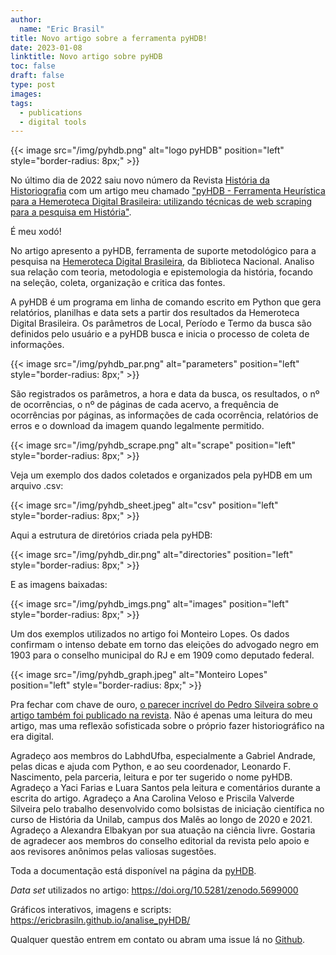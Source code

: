 ```yaml
---
author:
  name: "Eric Brasil"
title: Novo artigo sobre a ferramenta pyHDB!
date: 2023-01-08
linktitle: Novo artigo sobre pyHDB
toc: false
draft: false
type: post
images:
tags:
  - publications
  - digital tools
---
```


{{< image src="/img/pyhdb.png" alt="logo pyHDB" position="left" style="border-radius: 8px;" >}}

No último dia de 2022 saiu novo número da Revista [História da Historiografia](https://www.historiadahistoriografia.com.br/revista/issue/view/45) com um artigo meu chamado ["pyHDB - Ferramenta Heurística para a Hemeroteca Digital Brasileira: utilizando técnicas de web scraping para a pesquisa em História"](https://doi.org/10.15848/hh.v15i40.1904). 

É meu xodó!

No artigo apresento a pyHDB, ferramenta de suporte metodológico para a pesquisa na [Hemeroteca Digital Brasileira](http://memoria.bn.br/hdb/periodico.aspx), da Biblioteca Nacional. Analiso sua relação com teoria, metodologia e epistemologia da história, focando na seleção, coleta, organização e critica das fontes.

A pyHDB é um programa em linha de comando escrito em Python que gera relatórios, planilhas e data sets a partir dos resultados da Hemeroteca Digital Brasileira. Os parâmetros de Local, Período e Termo da busca são definidos pelo usuário e a pyHDB busca e inicia o processo de coleta de informações.

{{< image src="/img/pyhdb_par.png" alt="parameters" position="left" style="border-radius: 8px;" >}}

São registrados os parâmetros, a hora e data da busca, os resultados, o nº de ocorrências, o nº de páginas de cada acervo, a frequência de ocorrências por páginas, as informações de cada ocorrência, relatórios de erros e o download da imagem quando legalmente permitido.

{{< image src="/img/pyhdb_scrape.png" alt="scrape" position="left" style="border-radius: 8px;" >}}

Veja um exemplo dos dados coletados e organizados pela pyHDB em um arquivo .csv:

{{< image src="/img/pyhdb_sheet.jpeg" alt="csv" position="left" style="border-radius: 8px;" >}}

Aqui a estrutura de diretórios criada pela pyHDB:

{{< image src="/img/pyhdb_dir.png" alt="directories" position="left" style="border-radius: 8px;" >}}

E as imagens baixadas:

{{< image src="/img/pyhdb_imgs.png" alt="images" position="left" style="border-radius: 8px;" >}}

Um dos exemplos utilizados no artigo foi Monteiro Lopes. Os dados confirmam o intenso debate em torno das eleições do advogado negro em 1903 para o conselho municipal do RJ e em 1909 como deputado federal.

{{< image src="/img/pyhdb_graph.jpeg" alt="Monteiro Lopes" position="left" style="border-radius: 8px;" >}}

Pra fechar com chave de ouro, [o parecer incrível do Pedro Silveira sobre o artigo também foi publicado na revista](https://www.historiadahistoriografia.com.br/revista/article/view/2071). Não é apenas uma leitura do meu artigo, mas uma reflexão sofisticada sobre o próprio fazer historiográfico na era digital.

Agradeço aos membros do LabhdUfba, especialmente a Gabriel Andrade, pelas dicas e ajuda com Python, e ao seu coordenador, Leonardo F. Nascimento, pela parceria, leitura e por ter sugerido o nome pyHDB. Agradeço a Yaci Farias e Luara Santos pela leitura e comentários durante a escrita do artigo. Agradeço a Ana Carolina Veloso e Priscila Valverde Silveira pelo trabalho desenvolvido como bolsistas de iniciação científica no curso de História da Unilab, campus dos Malês ao longo de 2020 e 2021. Agradeço a Alexandra Elbakyan por sua atuação na ciência livre. Gostaria de agradecer aos membros do conselho editorial da revista pelo apoio e aos revisores anônimos pelas valiosas sugestões.

Toda a documentação está disponível na página da [pyHDB](https://ericbrasiln.github.io/pyHDB/).

*Data set* utilizados no artigo: https://doi.org/10.5281/zenodo.5699000

Gráficos interativos, imagens e scripts: https://ericbrasiln.github.io/analise_pyHDB/

Qualquer questão entrem em contato ou abram uma issue lá no [Github](https://github.com/ericbrasiln/pyHDB/issues).